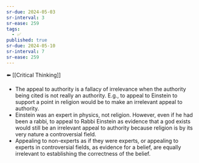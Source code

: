```yaml
---
sr-due: 2024-05-03
sr-interval: 3
sr-ease: 259
tags:
  - ✅
published: true
sr-due: 2024-05-10
sr-interval: 7
sr-ease: 259
---
```

⬅️ [[Critical Thinking]]

- The appeal to authority is a fallacy of irrelevance when the authority being cited is not really an authority. E.g., to appeal to Einstein to support a point in religion would be to make an irrelevant appeal to authority.
- Einstein was an expert in physics, not religion. However, even if he had been a rabbi, to appeal to Rabbi Einstein as evidence that a god exists would still be an irrelevant appeal to authority because religion is by its very nature a controversial field.
- Appealing to non-experts as if they were experts, or appealing to experts in controversial fields, as evidence for a belief, are equally irrelevant to establishing the correctness of the belief.